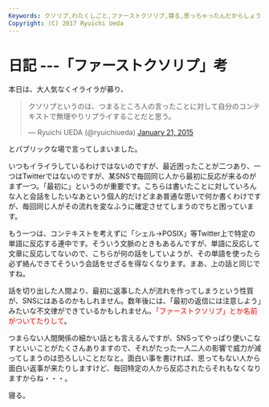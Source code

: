 ```yaml
---
Keywords: クソリプ,わたくしごと,ファーストクソリプ,寝る,思っちゃったんだからしょうがない,頭の中だだ漏らし
Copyright: (C) 2017 Ryuichi Ueda
---
```


# 日記 ---「ファーストクソリプ」考
本日は、大人気なくイライラが募り、

<blockquote class="twitter-tweet" data-partner="tweetdeck"><p>クソリプというのは、つまるところ人の言ったことに対して自分のコンテキストで無理やりリプライすることだと思う。</p>&mdash; Ryuichi UEDA (@ryuichiueda) <a href="https://twitter.com/ryuichiueda/status/557823461469716480">January 21, 2015</a></blockquote>
<script async src="//platform.twitter.com/widgets.js" charset="utf-8"></script>

とパブリックな場で言ってしまいました。

いつもイライラしているわけではないのですが、最近困ったことが二つあり、一つはTwitterではないのですが、某SNSで毎回同じ人から最初に反応が来るのがまず一つ。「最初に」というのが重要です。こちらは書いたことに対していろんな人と会話をしたいなあという個人的だけどまあ普通な思いで何か書くわけですが、毎回同じ人がその流れを変なふうに確定させてしまうのでちと困っています。
<!--more-->

もう一つは、コンテキストを考えずに「シェル→POSIX」等Twitter上で特定の単語に反応する連中です。そういう文脈のときもあるんですが、単語に反応して文章に反応してないので、こちらが何の話をしていようが、その単語を使ったら必ず絡んできてそういう会話をせざるを得なくなります。まあ、上の話と同じですね。

話を切り出した人間より、最初に返事した人が流れを作ってしまうという性質が、SNSにはあるのかもしれません。数年後には、「最初の返信には注意しよう」みたいな不文律ができているかもしれません。<span style="color:red">「ファーストクソリプ」とか名前がついてたりして</span>。

つまらない人間関係の細かい話とも言えるんですが、SNSってやっぱり使いこなすといいことがたくさんありますので、それがたった一人二人の影響で威力が減ってしまうのは恐ろしいことだなと。面白い事を書ければ、思ってもない人から面白い返事が来たりしますけど、毎回特定の人から反応されたらそれもなくなりますからね・・・。


寝る。
